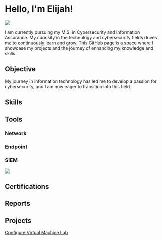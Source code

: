 # Hello, I'm Elijah!
<a href="https://www.linkedin.com/in/elijah-mcintyre-2345abc/" target="_blank">
    <img src="https://img.shields.io/badge/-LinkedIn-0072b1?&style=for-the-badge&logo=linkedin&logoColor=white" />
</a>



I am currently pursuing my M.S. in Cybersecurity and Information Assurance. My curiosity in the technology and cybersecurity fields
drives me to continuously learn and grow. This GitHub page is a space where I showcase my projects and the journey of enhancing my knowledge and skills.

## Objective


My journey in information technology has led me to develop a passion for cybersecurity, and I am now eager to transition into this field.

## Skills


## Tools


### Network


### Endpoint


### SIEM
<img src="https://img.shields.io/badge/-Splunk-000000?&style=for-the-badge&logo=Splunk&logoColor=white" />

## Certifications

## Reports


## Projects

<a href="https://github.com/Emac-22/Configure-Virtual-Machine-Lab.git">Configure Virtual Machine Lab</a>
